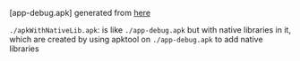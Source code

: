 
[app-debug.apk] generated from [here](../../apk_example/)

`./apkWithNativeLib.apk`: is like `./app-debug.apk` but with native libraries
			  in it, which are created by using apktool on `./app-debug.apk` 
			  to add native libraries
